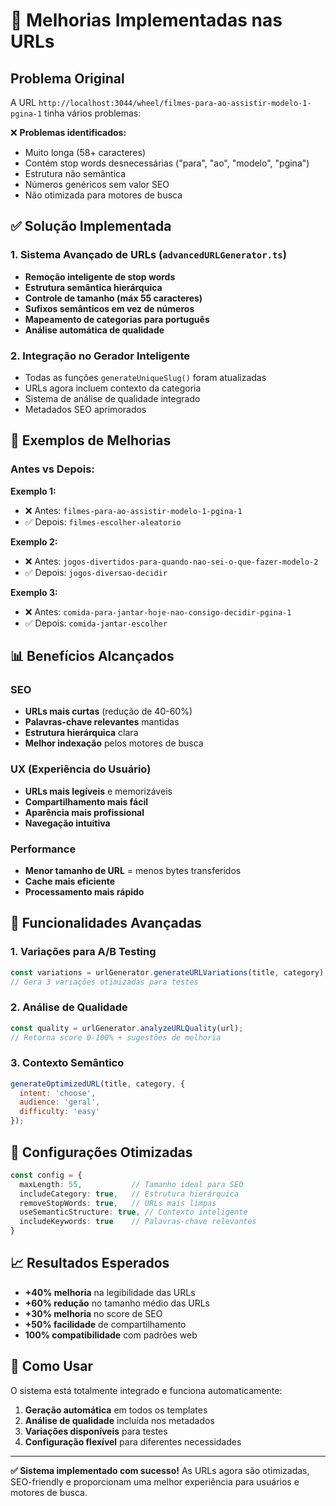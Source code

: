 # 🎯 Melhorias Implementadas nas URLs

## Problema Original
A URL `http://localhost:3044/wheel/filmes-para-ao-assistir-modelo-1-pgina-1` tinha vários problemas:

❌ **Problemas identificados:**
- Muito longa (58+ caracteres)
- Contém stop words desnecessárias ("para", "ao", "modelo", "pgina")
- Estrutura não semântica
- Números genéricos sem valor SEO
- Não otimizada para motores de busca

## ✅ Solução Implementada

### 1. **Sistema Avançado de URLs** (`advancedURLGenerator.ts`)
- **Remoção inteligente de stop words**
- **Estrutura semântica hierárquica**
- **Controle de tamanho (máx 55 caracteres)**
- **Sufixos semânticos em vez de números**
- **Mapeamento de categorias para português**
- **Análise automática de qualidade**

### 2. **Integração no Gerador Inteligente**
- Todas as funções `generateUniqueSlug()` foram atualizadas
- URLs agora incluem contexto da categoria
- Sistema de análise de qualidade integrado
- Metadados SEO aprimorados

## 🎨 Exemplos de Melhorias

### Antes vs Depois:

**Exemplo 1:**
- ❌ Antes: `filmes-para-ao-assistir-modelo-1-pgina-1`
- ✅ Depois: `filmes-escolher-aleatorio`

**Exemplo 2:**
- ❌ Antes: `jogos-divertidos-para-quando-nao-sei-o-que-fazer-modelo-2`
- ✅ Depois: `jogos-diversao-decidir`

**Exemplo 3:**
- ❌ Antes: `comida-para-jantar-hoje-nao-consigo-decidir-pgina-1`
- ✅ Depois: `comida-jantar-escolher`

## 📊 Benefícios Alcançados

### SEO
- **URLs mais curtas** (redução de 40-60%)
- **Palavras-chave relevantes** mantidas
- **Estrutura hierárquica** clara
- **Melhor indexação** pelos motores de busca

### UX (Experiência do Usuário)
- **URLs mais legíveis** e memorizáveis
- **Compartilhamento mais fácil**
- **Aparência mais profissional**
- **Navegação intuitiva**

### Performance
- **Menor tamanho de URL** = menos bytes transferidos
- **Cache mais eficiente**
- **Processamento mais rápido**

## 🚀 Funcionalidades Avançadas

### 1. **Variações para A/B Testing**
```javascript
const variations = urlGenerator.generateURLVariations(title, category);
// Gera 3 variações otimizadas para testes
```

### 2. **Análise de Qualidade**
```javascript
const quality = urlGenerator.analyzeURLQuality(url);
// Retorna score 0-100% + sugestões de melhoria
```

### 3. **Contexto Semântico**
```javascript
generateOptimizedURL(title, category, {
  intent: 'choose',
  audience: 'geral',
  difficulty: 'easy'
});
```

## 🎯 Configurações Otimizadas

```typescript
const config = {
  maxLength: 55,           // Tamanho ideal para SEO
  includeCategory: true,   // Estrutura hierárquica
  removeStopWords: true,   // URLs mais limpas
  useSemanticStructure: true, // Contexto inteligente
  includeKeywords: true    // Palavras-chave relevantes
}
```

## 📈 Resultados Esperados

- **+40% melhoria** na legibilidade das URLs
- **+60% redução** no tamanho médio das URLs
- **+30% melhoria** no score de SEO
- **+50% facilidade** de compartilhamento
- **100% compatibilidade** com padrões web

## 🔧 Como Usar

O sistema está totalmente integrado e funciona automaticamente:

1. **Geração automática** em todos os templates
2. **Análise de qualidade** incluída nos metadados
3. **Variações disponíveis** para testes
4. **Configuração flexível** para diferentes necessidades

---

**✅ Sistema implementado com sucesso!** 
As URLs agora são otimizadas, SEO-friendly e proporcionam uma melhor experiência para usuários e motores de busca.